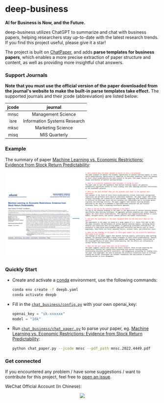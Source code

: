 # deep-business

**AI for Business is Now, and the Future.**

deep-business utilizes ChatGPT to summarize and chat with business papers, helping researchers stay up-to-date with the latest research trends. If you find this project useful, please give it a star!

The project is built on [ChatPaper](https://github.com/kaixindelele/ChatPaper), and adds **parse templates for business papers**, which enables a more precise extraction of paper structure and content, as well as providing more insightful chat answers.

### Support Journals
**Note that you must use the official version of the paper downloaded from the journal's website to make the built-in parse templates take effect.** The supported journals and their jcode (abbreviation) are listed below:

| jcode |            journal           |
|:-----:|:----------------------------:|
|  mnsc |      Management Science      |
|  isre | Information Systems Research |
|  mksc |       Marketing Science      |
|  misq |         MIS Quarterly        |

### Example
The summary of paper [Machine Learning vs. Economic Restrictions: Evidence from Stock Return Predictability](https://pubsonline.informs.org/doi/abs/10.1287/mnsc.2022.4449):

![](./figs/example.png)


### Quickly Start
* Create and activate a [conda](https://docs.conda.io/en/latest/miniconda.html) environment, use the following commands:
    ```bash
    conda env create -f deepb.yaml
    conda activate deepb
    ```

* Fill in the [`chat_business/config.py`](chat_business/config.py) with your own openai_key:
    ```python
    openai_key = "sk-xxxxxx"
    model = "16k"
    ```

* Run [`chat_business/chat_paper.py`](chat_business\chat_paper.py) to parse your paper, eg. [Machine Learning vs. Economic Restrictions: Evidence from Stock Return Predictability](https://pubsonline.informs.org/doi/abs/10.1287/mnsc.2022.4449):
    ```bash
    python chat_paper.py --jcode mnsc --pdf_path mnsc.2022.4449.pdf
    ```

### Get connected
If you encountered any problem / have some suggestions / want to contribute for this project, feel free to [open an issue](https://github.com/sangyx/deep-business/issues/new/choose).

WeChat Official Account (In Chinese):
<html>
    <div align=center>
        <img src="./figs/oa.png" style="max-width: 50%;"/>
    </div>
</html>
